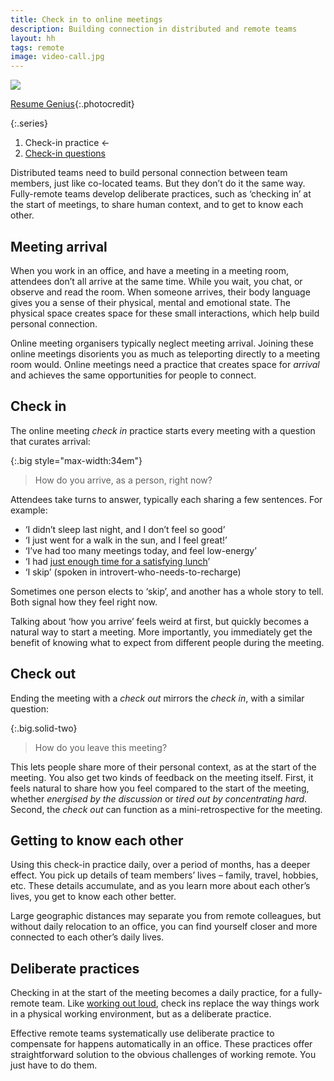 ```yaml
---
title: Check in to online meetings
description: Building connection in distributed and remote teams
layout: hh
tags: remote
image: video-call.jpg
---
```


![](video-call.jpg)

[Resume Genius](https://unsplash.com/photos/OrTcivPm8RY){:.photocredit}

{:.series}
1. Check-in practice ←
2. [Check-in questions](vary-check-in)

Distributed teams need to build personal connection between team members,
just like co-located teams.
But they don’t do it the same way.
Fully-remote teams develop deliberate practices, such as ‘checking in’ at the start of meetings,
to share human context, and to get to know each other.

## Meeting arrival

When you work in an office, and have a meeting in a meeting room,
attendees don’t all arrive at the same time.
While you wait, you chat, or observe and read the room.
When someone arrives, their body language gives you a sense of their physical, mental and emotional state.
The physical space creates space for these small interactions, which help build personal connection.

Online meeting organisers typically neglect meeting arrival.
Joining these online meetings disorients you as much as teleporting directly to a meeting room would.
Online meetings need a practice that creates space for _arrival_ and achieves the same opportunities for people to connect.


## Check in

The online meeting _check in_ practice starts every meeting with a question that curates arrival:

{:.big style="max-width:34em"}
> How do you arrive, as a person, right now?

Attendees take turns to answer, typically each sharing a few sentences.
For example:

* ‘I didn’t sleep last night, and I don’t feel so good’
* ‘I just went for a walk in the sun, and I feel great!’
* ‘I’ve had too many meetings today, and feel low-energy’
* ‘I had [just enough time for a satisfying lunch](egg-mayo-sandwich)’
* ‘I skip’ (spoken in introvert-who-needs-to-recharge)

Sometimes one person elects to ‘skip’, and another has a whole story to tell.
Both signal how they feel right now.

Talking about ‘how you arrive’ feels weird at first, but quickly becomes a natural way to start a meeting.
More importantly, you immediately get the benefit of knowing what to expect from different people during the meeting.

## Check out

Ending the meeting with a _check out_ mirrors the _check in_, with a similar question:

{:.big.solid-two}
> How do you leave this meeting?

This lets people share more of their personal context, as at the start of the meeting.
You also get two kinds of feedback on the meeting itself.
First, it feels natural to share how you feel compared to the start of the meeting,
whether _energised by the discussion_ or _tired out by concentrating hard_.
Second, the _check out_ can function as a mini-retrospective for the meeting.

## Getting to know each other

Using this check-in practice daily, over a period of months, has a deeper effect.
You pick up details of team members’ lives – family, travel, hobbies, etc.
These details accumulate, and as you learn more about each other’s lives,
you get to know each other better.

Large geographic distances may separate you from remote colleagues,
but without daily relocation to an office,
you can find yourself closer and more connected to each other’s daily lives.

## Deliberate practices

Checking in at the start of the meeting becomes a daily practice, for a fully-remote team.
Like [working out loud](work-out-loud), check ins replace the way things work in a physical working environment,
but as a deliberate practice.

Effective remote teams systematically use deliberate practice to compensate for happens automatically in an office.
These practices offer straightforward solution to the obvious challenges of working remote.
You just have to do them.

